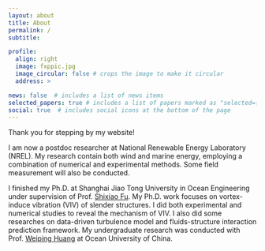 ```yaml
---
layout: about
title: About
permalink: /
subtitle: 

profile:
  align: right
  image: fxppic.jpg
  image_circular: false # crops the image to make it circular
  address: >

news: false  # includes a list of news items
selected_papers: true # includes a list of papers marked as "selected={true}"
social: true  # includes social icons at the bottom of the page
---
```


Thank you for stepping by my website!

I am now a postdoc researcher at National Renewable Energy Laboratory (NREL). My research contain both wind and marine energy, employing a combination of numerical and experimental methods. Some field measurement will also be conducted.

I finished my Ph.D. at Shanghai Jiao Tong University in Ocean Engineering under supervision of Prof. [Shixiao Fu](https://scholar.google.com/citations?user=ROYLltsAAAAJ&hl=zh-CN&oi=ao). My Ph.D. work focuses on vortex-induce vibration (VIV) of slender structures. I did both experimental and numerical studies to reveal the mechanism of VIV. I also did some researches on data-driven turbulence model and fluids-structure interaction prediction framework. My undergraduate research was conducted with Prof. [Weiping Huang](https://www.researchgate.net/profile/Weiping-Huang) at Ocean University of China.

